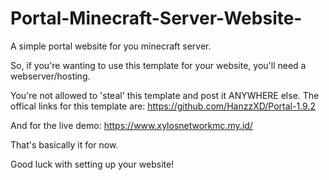 # Portal-Minecraft-Server-Website-
A simple portal website for you minecraft server.

So, if you're wanting to use this template for your website, you'll need a webserver/hosting.

You're not allowed to 'steal' this template and post it ANYWHERE else.
The offical links for this template are:
  https://github.com/HanzzXD/Portal-1.9.2
  
And for the live demo:
  https://www.xylosnetworkmc.my.id/

That's basically it for now.

Good luck with setting up your website!

